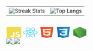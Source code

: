 <table>
  <tr>
    <td>
      <img src="https://streak-stats.demolab.com?user=GabrielJose123&theme=dark&hide_border=true" alt="Streak Stats"/>
    </td>
    <td>
      <img src="https://github-readme-stats.vercel.app/api/top-langs/?username=GabrielJose123&layout=compact&theme=dark" alt="Top Langs"/>
    </td>
  </tr>
</table>

<div style="display: inline_block"><br>
  <img align="center" alt="JavaScript" height="30" width="40" src="https://raw.githubusercontent.com/devicons/devicon/master/icons/javascript/javascript-plain.svg">
  <img align="center" alt="React" height="30" width="40" src="https://raw.githubusercontent.com/devicons/devicon/master/icons/react/react-original.svg">
  <img align="center" alt="HTML" height="30" width="40" src="https://raw.githubusercontent.com/devicons/devicon/master/icons/html5/html5-original.svg">
  <img align="center" alt="CSS" height="30" width="40" src="https://raw.githubusercontent.com/devicons/devicon/master/icons/css3/css3-original.svg">
  <img align="center" alt="Node.js" height="30" width="40" src="https://raw.githubusercontent.com/devicons/devicon/master/icons/nodejs/nodejs-original.svg">
</div>

<div> 
 <a href="mailto:gabrieljoseroberto@hotmail.com">
  <img src="https://img.shields.io/badge/Outlook-%230078D4?style=for-the-badge&logo=microsoft-outlook&logoColor=white">
</a>
 <a href="https://www.linkedin.com/in/gabriel-josé-roberto" target="_blank">
  <img src="https://img.shields.io/badge/-LinkedIn-%230077B5?style=for-the-badge&logo=linkedin&logoColor=white">
</a>
</div>
